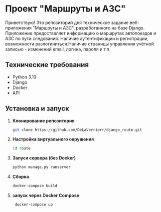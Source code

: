 # Проект "Маршруты и АЗС"

Приветствую! Это репозиторий для техническое задание веб-приложения "Маршруты и АЗС", разработанного на базе Django. Приложение предоставляет информацию о маршрутах автопоездов и АЗС по пути следования.
Наличие аутентификации и регистрации, возможности разлогиниться.Наличие страницы управления учётной записью - изменений email, логина, пароля и т.п.

## Технические требования

- Python 3.10
- Django
- Docker 
- API

## Установка и запуск

1. **Клонирование репозитория**

   ```bash
   git clone https://github.com/DeLaVerrierr/django_route.git

2. **Настройка виртуального окружения**

   ```bash
   cd route


3. **Запуск сервера (без Docker)**

   ```bash
   python manage.py runserver

4. **Сборка**

   ```bash
   docker-compose build

   
5. **запуск через Docker Compose**

   ```bash
    docker-compose up